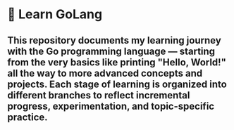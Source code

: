 # 📘 Learn GoLang 
## This repository documents my learning journey with the Go programming language — starting from the very basics like printing "Hello, World!" all the way to more advanced concepts and projects.  Each stage of learning is organized into different branches to reflect incremental progress, experimentation, and topic-specific practice.
